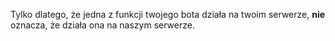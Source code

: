 Tylko dlatego, że jedna z funkcji twojego bota działa na twoim serwerze, **nie** oznacza, że działa ona na naszym serwerze.